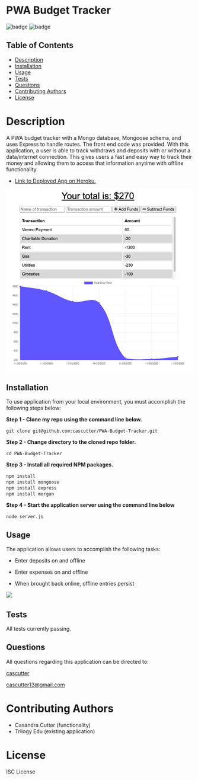 # PWA Budget Tracker
![badge](https://img.shields.io/badge/license-ISC-orange)
![badge](https://img.shields.io/badge/build-passing-brightgreen)

## Table of Contents
* [Description](#description)
* [Installation](#installation)
* [Usage](#usage)
* [Tests](#test)
* [Questions](#questions)
* [Contributing Authors](#contributors)
* [License](#license)

# Description
A PWA budget tracker with a Mongo database, Mongoose schema, and uses Express to handle routes. The front end code was provided. With this application, a user is able to track withdraws and deposits with or without a data/internet connection. This gives users a fast and easy way to track their money and allowing them to access that information anytime with offline functionality. 

* <a href="https://secret-journey-29132.herokuapp.com/">Link to Deployed App on Heroku.</a>

<img src="public/images/budgettracker.png">
    
## Installation
To use application from your local environment, you must accomplish the following steps below:

**Step 1 - Clone my repo using the command line below.**
```
git clone git@github.com:cascutter/PWA-Budget-Tracker.git
```
**Step 2 - Change directory to the cloned repo folder.**
```
cd PWA-Budget-Tracker
```
**Step 3 - Install all required NPM packages.**
```
npm install
npm install mongoose
npm install express
npm install morgan
```
**Step 4 - Start the application server using the command line below**
```
node server.js
```
    
## Usage
The application allows users to accomplish the following tasks:

* Enter deposits on and offline

* Enter expenses on and offline

* When brought back online, offline entries persist

<img src="https://media.giphy.com/media/52lgoSGxIcQdluRWO0/giphy.gif">
          
## Tests
All tests currently passing.

            
## Questions
All questions regarding this application can be directed to: 
 
<a href="https://github.com/cascutter">cascutter</a> 

<a href="mailto:cascutter13@gmail.com">cascutter13@gmail.com</a>
    
# Contributing Authors
* Casandra Cutter (functionality)
* Trilogy Edu (existing application)
    
# License
ISC License